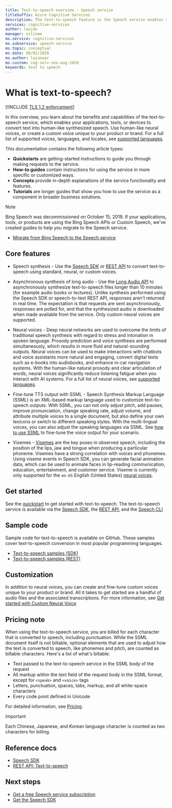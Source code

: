 ```yaml
---
title: Text-to-speech overview - Speech service
titleSuffix: Azure Cognitive Services
description: The text-to-speech feature in the Speech service enables your applications, tools, or devices to convert text into natural human-like synthesized speech. This article is an overview of the benefits and capabilities of the text-to-speech service.
services: cognitive-services
author: laujan
manager: nitinme
ms.service: cognitive-services
ms.subservice: speech-service
ms.topic: conceptual
ms.date: 09/01/2020
ms.author: lajanuar
ms.custom: cog-serv-seo-aug-2020
keywords: text to speech
---
```


# What is text-to-speech?

[!INCLUDE [TLS 1.2 enforcement](../../../includes/cognitive-services-tls-announcement.md)]

In this overview, you learn about the benefits and capabilities of the text-to-speech service, which enables your applications, tools, or devices to convert text into human-like synthesized speech. Use human-like neural voices, or create a custom voice unique to your product or brand. For a full list of supported voices, languages, and locales, see [supported languages](language-support.md#text-to-speech).

This documentation contains the following article types:

* **Quickstarts** are getting-started instructions to guide you through making requests to the service.
* **How-to guides** contain instructions for using the service in more specific or customized ways.
* **Concepts** provide in-depth explanations of the service functionality and features.
* **Tutorials** are longer guides that show you how to use the service as a component in broader business solutions.

> [!NOTE]
> Bing Speech was decommissioned on October 15, 2019. If your applications, tools, or products are using the Bing Speech APIs or Custom Speech, we've created guides to help you migrate to the Speech service.
> - [Migrate from Bing Speech to the Speech service](how-to-migrate-from-bing-speech.md)

## Core features

* Speech synthesis - Use the [Speech SDK](./get-started-text-to-speech.md) or [REST API](rest-text-to-speech.md) to convert text-to-speech using standard, neural, or custom voices.

* Asynchronous synthesis of long audio - Use the [Long Audio API](long-audio-api.md) to asynchronously synthesize text-to-speech files longer than 10 minutes (for example audio books or lectures). Unlike synthesis performed using the Speech SDK or speech-to-text REST API, responses aren't returned in real time. The expectation is that requests are sent asynchronously, responses are polled for, and that the synthesized audio is downloaded when made available from the service. Only custom neural voices are supported.

* Neural voices - Deep neural networks are used to overcome the limits of traditional speech synthesis with regard to stress and intonation in spoken language. Prosody prediction and voice synthesis are performed simultaneously, which results in more fluid and natural-sounding outputs. Neural voices can be used to make interactions with chatbots and voice assistants more natural and engaging, convert digital texts such as e-books into audiobooks, and enhance in-car navigation systems. With the human-like natural prosody and clear articulation of words, neural voices significantly reduce listening fatigue when you interact with AI systems. For a full list of neural voices, see [supported languages](language-support.md#text-to-speech).

* Fine-tune TTS output with SSML - Speech Synthesis Markup Language (SSML) is an XML-based markup language used to customize text-to-speech outputs. With SSML, you can not only adjust pitch, add pauses, improve pronunciation, change speaking rate, adjust volume, and attribute multiple voices to a single document, but also define your own lexicons or switch to different speaking styles. With the multi-lingual voices, you can also adjust the speaking languages via SSML. See [how to use SSML](speech-synthesis-markup.md) to fine-tune the voice output for your scenario. 

* Visemes - [Visemes](how-to-speech-synthesis-viseme.md) are the key poses in observed speech, including the position of the lips, jaw and tongue when producing a particular phoneme. Visemes have a strong correlation with voices and phonemes. Using viseme events in Speech SDK, you can generate facial animation data, which can be used to animate faces in lip-reading communication, education, entertainment, and customer service. Viseme is currently only supported for the `en-US` English (United States) [neural voices](language-support.md#text-to-speech).

## Get started

See the [quickstart](get-started-text-to-speech.md) to get started with text-to-speech. The text-to-speech service is available via the [Speech SDK](speech-sdk.md), the [REST API](rest-text-to-speech.md), and the [Speech CLI](spx-overview.md)

## Sample code

Sample code for text-to-speech is available on GitHub. These samples cover text-to-speech conversion in most popular programming languages.

- [Text-to-speech samples (SDK)](https://github.com/Azure-Samples/cognitive-services-speech-sdk)
- [Text-to-speech samples (REST)](https://github.com/Azure-Samples/Cognitive-Speech-TTS)

## Customization

In addition to neural voices, you can create and fine-tune custom voices unique to your product or brand. All it takes to get started are a handful of audio files and the associated transcriptions. For more information, see [Get started with Custom Neural Voice](how-to-custom-voice.md)

## Pricing note

When using the text-to-speech service, you are billed for each character that is converted to speech, including punctuation. While the SSML document itself is not billable, optional elements that are used to adjust how the text is converted to speech, like phonemes and pitch, are counted as billable characters. Here's a list of what's billable:

- Text passed to the text-to-speech service in the SSML body of the request
- All markup within the text field of the request body in the SSML format, except for `<speak>` and `<voice>` tags
- Letters, punctuation, spaces, tabs, markup, and all white-space characters
- Every code point defined in Unicode

For detailed information, see [Pricing](https://azure.microsoft.com/pricing/details/cognitive-services/speech-services/).

> [!IMPORTANT]
> Each Chinese, Japanese, and Korean language character is counted as two characters for billing.

## Reference docs

- [Speech SDK](speech-sdk.md)
- [REST API: Text-to-speech](rest-text-to-speech.md)

## Next steps

- [Get a free Speech service subscription](overview.md#try-the-speech-service-for-free)
- [Get the Speech SDK](speech-sdk.md)
